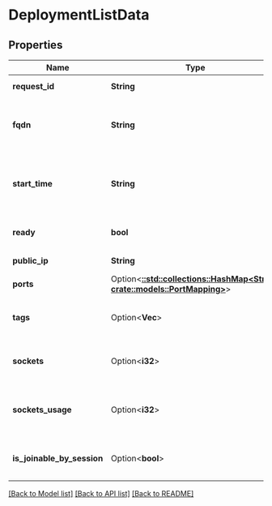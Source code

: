 # DeploymentListData

## Properties

Name | Type | Description | Notes
------------ | ------------- | ------------- | -------------
**request_id** | **String** | Unique UUID | 
**fqdn** | **String** | The FQDN that allow to connect to your deployment | 
**start_time** | **String** | Timestamp of the deployment when it is up and running | 
**ready** | **bool** | If the deployment is ready | 
**public_ip** | **String** | The public IP | 
**ports** | Option<[**::std::collections::HashMap<String, crate::models::PortMapping>**](PortMapping.md)> |  | [optional]
**tags** | Option<**Vec<String>**> | List of tags associated with the deployment | [optional]
**sockets** | Option<**i32**> | The capacity of the deployment | [optional]
**sockets_usage** | Option<**i32**> | The capacity usage of the deployment | [optional]
**is_joinable_by_session** | Option<**bool**> | If the deployment is joinable by sessions | [optional]

[[Back to Model list]](../README.md#documentation-for-models) [[Back to API list]](../README.md#documentation-for-api-endpoints) [[Back to README]](../README.md)


